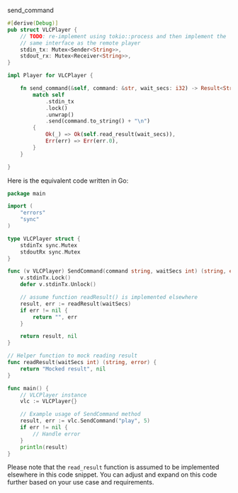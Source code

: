 send_command

```rust
#[derive(Debug)]
pub struct VLCPlayer {
    // TODO: re-implement using tokio::process and then implement the
    // same interface as the remote player
    stdin_tx: Mutex<Sender<String>>,
    stdout_rx: Mutex<Receiver<String>>,
}

impl Player for VLCPlayer {

    fn send_command(&self, command: &str, wait_secs: i32) -> Result<String, String> {
        match self
            .stdin_tx
            .lock()
            .unwrap()
            .send(command.to_string() + "\n")
        {
            Ok(_) => Ok(self.read_result(wait_secs)),
            Err(err) => Err(err.0),
        }
    }

}
```


Here is the equivalent code written in Go:

```go
package main

import (
	"errors"
	"sync"
)

type VLCPlayer struct {
	stdinTx sync.Mutex
	stdoutRx sync.Mutex
}

func (v VLCPlayer) SendCommand(command string, waitSecs int) (string, error) {
	v.stdinTx.Lock()
	defer v.stdinTx.Unlock()

	// assume function readResult() is implemented elsewhere
	result, err := readResult(waitSecs)
	if err != nil {
		return "", err
	}

	return result, nil
}

// Helper function to mock reading result
func readResult(waitSecs int) (string, error) {
	return "Mocked result", nil
}

func main() {
	// VLCPlayer instance
	vlc := VLCPlayer{}

	// Example usage of SendCommand method
	result, err := vlc.SendCommand("play", 5)
	if err != nil {
		// Handle error
	}
	println(result)
}
```

Please note that the `read_result` function is assumed to be implemented elsewhere in this code snippet. You can adjust and expand on this code further based on your use case and requirements.